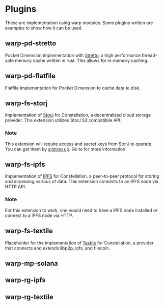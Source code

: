 # Plugins

These are implementation using warp modules. Some plugins written are examples to show how it can be used. 

## warp-pd-stretto

Pocket Dimension implementation with [Stretto](https://github.com/al8n/stretto), a high performance thread-safe memory 
cache written in rust. This allows for in-memory caching.

## warp-pd-flatfile

Flatfile implementation for Pocket Dimension to cache data to disk. 

## warp-fs-storj

Implementation of [StorJ]() for Constellation, a decentralized cloud storage provider. This extension utilizes StorJ S3 compatibile API. 

### Note

This extension will require access and secret keys from StorJ to operate. You can get them by [signing up](https://us1.storj.io/signup). Go to []() for more information

## warp-fs-ipfs

Implementation of [IPFS]() for Constellation. a peer-to-peer protocol for storing and accessing various of data. This extension connects to an IPFS node via HTTP API. 

### Note

For this extension to work, one would need to have a IPFS node installed or connect to a IPFS node via HTTP.

## warp-fs-textile

Placeholder for the implementation of [Textile]() for Constellation, a provider that connects and extends libp2p, ipfs, and filecoin. 

## warp-mp-solana

## warp-rg-ipfs

## warp-rg-textile 